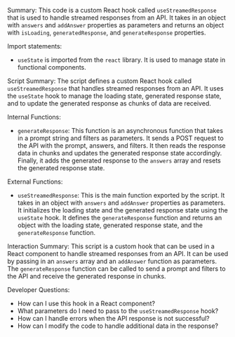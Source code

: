 Summary:
This code is a custom React hook called `useStreamedResponse` that is used to handle streamed responses from an API. It takes in an object with `answers` and `addAnswer` properties as parameters and returns an object with `isLoading`, `generatedResponse`, and `generateResponse` properties.

Import statements:
- `useState` is imported from the `react` library. It is used to manage state in functional components.

Script Summary:
The script defines a custom React hook called `useStreamedResponse` that handles streamed responses from an API. It uses the `useState` hook to manage the loading state, generated response state, and to update the generated response as chunks of data are received.

Internal Functions:
- `generateResponse`: This function is an asynchronous function that takes in a prompt string and filters as parameters. It sends a POST request to the API with the prompt, answers, and filters. It then reads the response data in chunks and updates the generated response state accordingly. Finally, it adds the generated response to the `answers` array and resets the generated response state.

External Functions:
- `useStreamedResponse`: This is the main function exported by the script. It takes in an object with `answers` and `addAnswer` properties as parameters. It initializes the loading state and the generated response state using the `useState` hook. It defines the `generateResponse` function and returns an object with the loading state, generated response state, and the `generateResponse` function.

Interaction Summary:
This script is a custom hook that can be used in a React component to handle streamed responses from an API. It can be used by passing in an `answers` array and an `addAnswer` function as parameters. The `generateResponse` function can be called to send a prompt and filters to the API and receive the generated response in chunks.

Developer Questions:
- How can I use this hook in a React component?
- What parameters do I need to pass to the `useStreamedResponse` hook?
- How can I handle errors when the API response is not successful?
- How can I modify the code to handle additional data in the response?